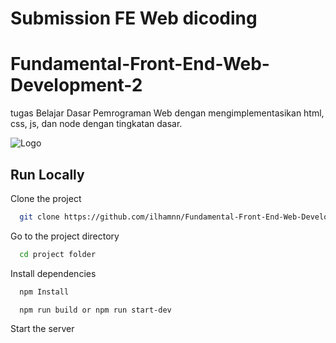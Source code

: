 
# Submission FE Web dicoding
# Fundamental-Front-End-Web-Development-2

tugas Belajar Dasar Pemrograman Web dengan mengimplementasikan html, css, js, dan node dengan tingkatan dasar.


![Logo](https://dicoding-web-img.sgp1.cdn.digitaloceanspaces.com/original/commons/certificate_logo.png)


## Run Locally

Clone the project

```bash
  git clone https://github.com/ilhamnn/Fundamental-Front-End-Web-Development-2.git
```

Go to the project directory

```bash
  cd project folder
```

Install dependencies

```bash
  npm Install
```

```bash
  npm run build or npm run start-dev
```

Start the server

